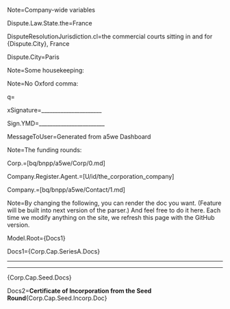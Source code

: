 Note=Company-wide variables 

Dispute.Law.State.the=France

DisputeResolutionJurisdiction.cl=the commercial courts sitting in and for {Dispute.City}, France

Dispute.City=Paris

Note=Some housekeeping:

Note=No Oxford comma:

q=</i>

xSignature=______________________

Sign.YMD=________________________

MessageToUser=Generated from a5we Dashboard


Note=The funding rounds:

Corp.=[bq/bnpp/a5we/Corp/0.md]

Company.Register.Agent.=[U/id/the_corporation_company]

Company.=[bq/bnpp/a5we/Contact/1.md]

Note=By changing the following, you can render the doc you want.  (Feature will be built into next version of the parser.)  And feel free to do it here.  Each time we modify anything on the site, we refresh this page with the GitHub version. 

Model.Root={Docs1}

Docs1={Corp.Cap.SeriesA.Docs}<hr><hr>{Corp.Cap.Seed.Docs}

Docs2=<b>Certificate of Incorporation from the Seed Round</b>{Corp.Cap.Seed.Incorp.Doc}